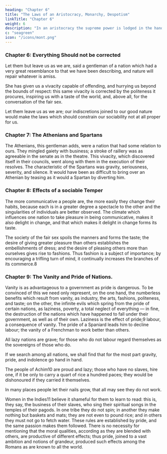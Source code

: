 ```yaml
---
heading: "Chapter 6"
title: "The Laws of an Aristocracy, Monarchy, Despotism"
linkTitle: "Chapter 6"
weight: 6
description: "In an aristocracy the supreme power is lodged in the hands of a certain number of persons"
c: "seagreen"
icon: "/icons/mont.png"
---
```




### Chapter 6: Everything Should not be corrected

Let them but leave us as we are, said a gentleman of a nation which had a very great resemblance to that we have been describing, and nature will repair whatever is amiss. 

She has given us a vivacity capable of offending, and hurrying us beyond the bounds of respect: this same vivacity is corrected by the politeness it procures, inspiring us with a taste of the world, and, above all, for the conversation of the fair sex.

Let them leave us as we are; our indiscretions joined to our good nature would make the laws which should constrain our sociability not at all proper for us.


### Chapter 7: The Athenians and Spartans

 <!-- Lacedæmonians.  -->

 The Athenians, this gentleman adds, were a nation that had some relation to ours. They mingled gaiety with business; a stroke of raillery was as agreeable in the senate as in the theatre. This vivacity, which discovered itself in their councils, went along with them in the execution of their resolves. The characteristic of the Spartans was gravity, seriousness, severity, and silence. It would have been as difficult to bring over an Athenian by teasing as it would a Spartan by diverting him.


### Chapter 8: Effects of a sociable Temper

The more communicative a people are, the more easily they change their habits, because each is in a greater degree a spectacle to the other and the singularities of individuals are better observed. The climate which influences one nation to take pleasure in being communicative, makes it also delight in change, and that which makes it delight in change forms its taste.

The society of the fair sex spoils the manners and forms the taste; the desire of giving greater pleasure than others establishes the embellishments of dress; and the desire of pleasing others more than ourselves gives rise to fashions. Thus fashion is a subject of importance; by encouraging a trifling turn of mind, it continually increases the branches of its commerce.8


### Chapter 9: The Vanity and Pride of Nations. 

Vanity is as advantageous to a government as pride is dangerous. To be convinced of this we need only represent, on the one hand, the numberless benefits which result from vanity, as industry, the arts, fashions, politeness, and taste; on the other, the infinite evils which spring from the pride of certain nations, as laziness, poverty, a total neglect of everything — in fine, the destruction of the nations which have happened to fall under their government, as well as of their own. Laziness is the effect of pride;9 labour, a consequence of vanity. The pride of a Spaniard leads him to decline labour; the vanity of a Frenchman to work better than others.

All lazy nations are grave; for those who do not labour regard themselves as the sovereigns of those who do.

If we search among all nations, we shall find that for the most part gravity, pride, and indolence go hand in hand.

The people of Achim10 are proud and lazy; those who have no slaves, hire one, if it be only to carry a quart of rice a hundred paces; they would be dishonoured if they carried it themselves.

In many places people let their nails grow, that all may see they do not work.

Women in the Indies11 believe it shameful for them to learn to read: this is, they say, the business of their slaves, who sing their spiritual songs in the temples of their pagods. In one tribe they do not spin; in another they make nothing but baskets and mats; they are not even to pound rice; and in others they must not go to fetch water. These rules are established by pride, and the same passion makes them followed. There is no necessity for mentioning that the moral qualities, according as they are blended with others, are productive of different effects; thus pride, joined to a vast ambition and notions of grandeur, produced such effects among the Romans as are known to all the world.

